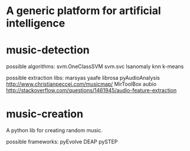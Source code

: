 # A generic platform for artificial intelligence

# music-detection

possible algorithms:
    svm.OneClassSVM
    svm.svc
    lsanomaly
    knn
    k-means

possible extraction libs:
    marsyas
    yaafe
    librosa
    pyAudioAnalysis
    http://www.christianpeccei.com/musicmap/
    MirToolBox
    aubio
    http://stackoverflow.com/questions/1461945/audio-feature-extraction


# music-creation

A python lib for creating random music.

possible frameworks:
    pyEvolve
    DEAP
    pySTEP

